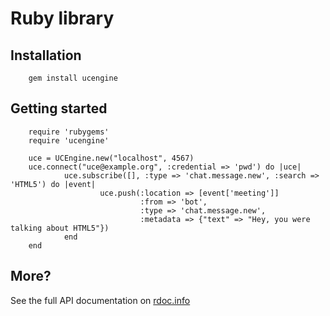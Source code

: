 # Ruby library

## Installation

        gem install ucengine

## Getting started

        require 'rubygems'
        require 'ucengine'

        uce = UCEngine.new("localhost", 4567)
        uce.connect("uce@example.org", :credential => 'pwd') do |uce|
                uce.subscribe([], :type => 'chat.message.new', :search => 'HTML5') do |event|
                        uce.push(:location => [event['meeting']]
                                 :from => 'bot',
                                 :type => 'chat.message.new',
                                 :metadata => {"text" => "Hey, you were talking about HTML5"})
                end
        end

## More?

See the full API documentation on [rdoc.info](http://rdoc.info/github/AF83/ucengine.rb/master/frames)
